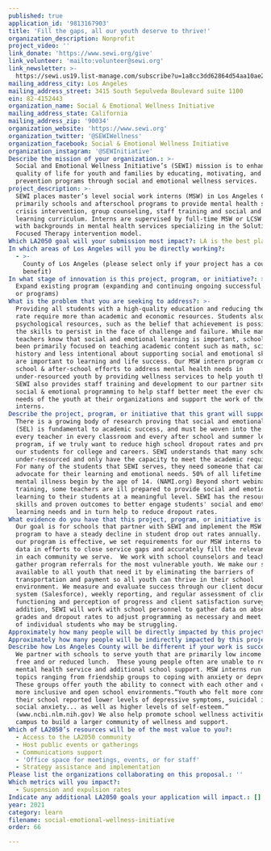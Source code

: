 ```yaml
---
published: true
application_id: '9813167903'
title: 'Fill the gaps, all our youth deserve to thrive!'
organization_description: Nonprofit
project_video: ''
link_donate: 'https://www.sewi.org/give'
link_volunteer: 'mailto:volunteer@sewi.org'
link_newsletter: >-
  https://sewi.us19.list-manage.com/subscribe?u=1a8cc3dd62864d54aa10ae2eb&id=fbe63a4b8c
mailing_address_city: Los Angeles
mailing_address_street: 3415 South Sepulveda Boulevard suite 1100
ein: 82-4152443
organization_name: Social & Emotional Wellness Initiative
mailing_address_state: California
mailing_address_zip: '90034'
organization_website: 'https://www.sewi.org'
organization_twitter: '@SEWIWellness'
organization_facebook: Social & Emotional Wellness Initiative
organization_instagram: '@SEWInitiative'
Describe the mission of your organization.: >-
  Social and Emotional Wellness Initiative’s (SEWI) mission is to enhance the
  quality of life for youth and families by educating, motivating, and providing
  prevention programs through social and emotional wellness services.
project_description: >-
  SEWI places master’s level social work interns (MSW) in Los Angeles County;
  primarily schools and afterschool programs to provide mental health services,
  crisis intervention, group counseling, staff training and social and emotional
  learning curriculum. Interns are supervised by full-time MSW or LCSW staff
  with backgrounds in mental health services specializing in the Solution
  Focused Therapy intervention model. 
Which LA2050 goal will your submission most impact?: LA is the best place to LEARN
In which areas of Los Angeles will you be directly working?:
  - >-
    County of Los Angeles (please select only if your project has a countywide
    benefit)
In what stage of innovation is this project, program, or initiative?: >-
  Expand existing program (expanding and continuing ongoing successful projects
  or programs)
What is the problem that you are seeking to address?: >-
  Providing all students with a high-quality education and reducing the dropout
  rate require more than academic and economic resources. Students also require
  psychological resources, such as the belief that achievement is possible and
  the skills to persist in the face of challenge and failure. While many
  teachers know that social and emotional learning is important, schools have
  been primarily focused on teaching academic content such as math, science, and
  history and less intentional about supporting social and emotional skills that
  are important to learning and life success. Our MSW intern program complements
  school & after-school efforts to address mental health needs in
  under-resourced youth by providing wellness services to help youth thrive.
  SEWI also provides staff training and development to our partner sites on
  social & emotional programming to help staff better meet the ever changing
  needs of the youth at their organizations and support the work of the MSW
  interns.
Describe the project, program, or initiative that this grant will support to address the problem identified.: >-
  There is a growing body of research proving that social and emotional learning
  (SEL) is fundamental to academic success, and must be woven into the work of
  every teacher in every classroom and every after school and summer learning
  program, if we truly want to reduce high school dropout rates and prepare all
  our students for college and careers. SEWI understands that many schools are
  under-resourced and only have the capacity to meet the academic requirements.
  For many of the students that SEWI serves, they need someone that can help
  advocate for their learning and emotional needs. 50% of all lifetime cases of
  mental illness begin by the age of 14. (NAMI.org) Beyond short webinars or
  training, some teachers are ill prepared to provide social and emotional
  learning to their students at a meaningful level. SEWI has the resources,
  skills and proven outcomes to better engage students' social and emotional
  learning needs and in turn help to reduce dropout rates.
What evidence do you have that this project, program, or initiative is or will be successful, and how will you define and measure success?: >-
  Our goal is for schools that partner with SEWI and implement the MSW intern
  program to have a steady decline in student drop out rates annually. To ensure
  our program is effective, we set requirements for our MSW interns to collect
  data in efforts to close service gaps and accurately fill the relevant needs
  in each community we serve.  We work with school counselors and teachers to
  gather program referrals for the most vulnerable youth. We make our services
  available to all youth that need it by eliminating the barriers of
  transportation and payment so all youth can thrive in their school
  environment. We measure and evaluate success through our client documentation
  system (Salesforce), weekly reporting, and regular assessment of client
  functioning and perception of progress and client satisfaction surveys.  In
  addition, SEWI will work with school personnel to gather data on absences,
  grades and dropout rates to adjust programming as necessary and meet the needs
  of individual students who may be struggling. 
Approximately how many people will be directly impacted by this project, program, or initiative?: '300'
Approximately how many people will be indirectly impacted by this project, program, or initiative?: '1000'
Describe how Los Angeles County will be different if your work is successful.: >-
  We partner with schools to serve youth that are primarily low income and on
  free and or reduced lunch.  These young people often are unable to receive
  mental health service and additional school support. MSW interns run groups on
  topics ranging from friendship groups to coping with anxiety or depression.
  These groups offer youth the ability to connect with each other and create
  more inclusive and open school environments.“Youth who felt more connected to
  their school reported lower levels of depressive symptoms, suicidal ideation,
  social anxiety... as well as higher levels of self-esteem.”
  (www.ncbi.nlm.nih.gov) We also help promote school wellness activities across
  campus to build a larger community of wellness and support.
Which of LA2050’s resources will be of the most value to you?:
  - Access to the LA2050 community
  - Host public events or gatherings
  - Communications support
  - 'Office space for meetings, events, or for staff'
  - Strategy assistance and implementation
Please list the organizations collaborating on this proposal.: ''
Which metrics will you impact?:
  - Suspension and expulsion rates
Indicate any additional LA2050 goals your application will impact.: []
year: 2021
category: learn
filename: social-emotional-wellness-initiative
order: 66

---
```

